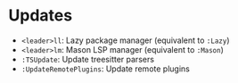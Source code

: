 # Updates

- `<leader>ll`: Lazy package manager (equivalent to `:Lazy`)
- `<leader>lm`: Mason LSP manager (equivalent to `:Mason`)
- `:TSUpdate`: Update treesitter parsers
- `:UpdateRemotePlugins`: Update remote plugins
